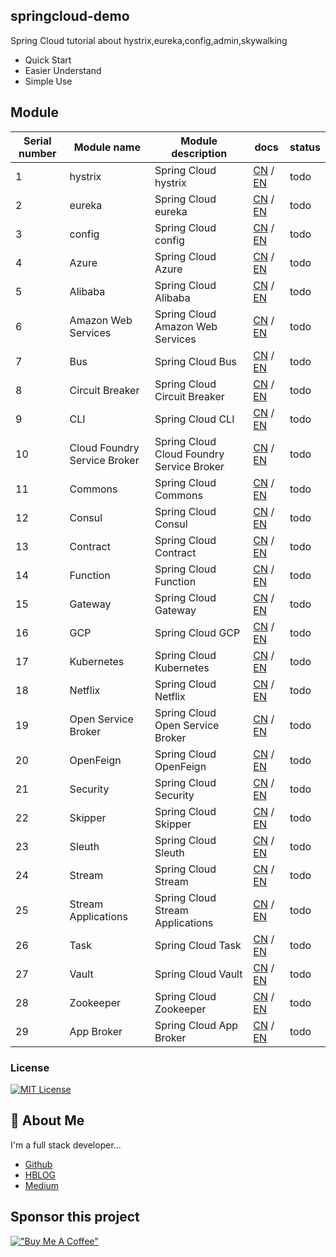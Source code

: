 ## springcloud-demo

Spring Cloud  tutorial about hystrix,eureka,config,admin,skywalking

 - Quick Start
 - Easier Understand
 - Simple Use

## Module

| Serial number | Module name                  | Module description                        | docs                   | status |
|---------------|------------------------------|-------------------------------------------|------------------------|--------|
| 1             | hystrix                      | Spring Cloud hystrix                      | [CN](###) / [EN](###)  |	todo|
| 2             | eureka                       | Spring Cloud eureka                       | [CN](###) / [EN](###) |	todo|
| 3             | config                       | Spring Cloud config                       | [CN](###) / [EN](###)  |	todo|
| 4             | Azure                        | Spring Cloud Azure                        | [CN](###) / [EN](###)  |	todo|
| 5             | Alibaba                      | Spring Cloud Alibaba                      | [CN](###) / [EN](###)  |	todo|
| 6             | Amazon Web Services          | Spring Cloud Amazon Web Services          | [CN](###) / [EN](###)  |	todo|
| 7             | Bus                          | Spring Cloud Bus                          | [CN](###) / [EN](###)  |	todo|
| 8             | Circuit Breaker              | Spring Cloud Circuit Breaker              | [CN](###) / [EN](###)  |	todo|
| 9             | CLI                          | Spring Cloud CLI                          | [CN](###) / [EN](###)  |	todo|
| 10            | Cloud Foundry Service Broker | Spring Cloud Cloud Foundry Service Broker | [CN](###) / [EN](###)  |	todo|
| 11            | Commons                      | Spring Cloud Commons                      | [CN](###) / [EN](###)  |	todo|
| 12            | Consul                       | Spring Cloud Consul                       | [CN](###) / [EN](###)  |	todo|
| 13            | Contract                     | Spring Cloud Contract                     | [CN](###) / [EN](###)  |	todo|
| 14            | Function                     | Spring Cloud Function                     | [CN](###) / [EN](###)  |	todo|
| 15            | Gateway                      | Spring Cloud Gateway                      | [CN](###) / [EN](###)  |	todo|
| 16            | GCP                          | Spring Cloud GCP                          | [CN](###) / [EN](###)  |	todo|
| 17            | Kubernetes                   | Spring Cloud Kubernetes                   | [CN](###) / [EN](###)  |	todo|
| 18            | Netflix                      | Spring Cloud Netflix                      | [CN](###) / [EN](###)  |	todo|
| 19            | Open Service Broker          | Spring Cloud Open Service Broker          | [CN](###) / [EN](###)  |	todo|
| 20            | OpenFeign                    | Spring Cloud OpenFeign                    | [CN](###) / [EN](###)  |	todo|
| 21            | Security                     | Spring Cloud Security                     | [CN](###) / [EN](###)  |	todo|
| 22            | Skipper                      | Spring Cloud Skipper                      | [CN](###) / [EN](###)  |	todo|
| 23            | Sleuth                       | Spring Cloud Sleuth                       | [CN](###) / [EN](###)  |	todo|
| 24            | Stream                       | Spring Cloud Stream                       | [CN](###) / [EN](###)  |	todo|
| 25            | Stream Applications          | Spring Cloud Stream Applications          | [CN](###) / [EN](###)  |	todo|
| 26            | Task                         | Spring Cloud Task                         | [CN](###) / [EN](###)  |	todo|
| 27            | Vault                        | Spring Cloud Vault                        | [CN](###) / [EN](###)  |	todo|
| 28            | Zookeeper                    | Spring Cloud Zookeeper                    | [CN](###) / [EN](###)  |	todo|
| 29            | App Broker                   | Spring Cloud App Broker                   | [CN](###) / [EN](###)  |	todo|


### License

[![MIT License](https://img.shields.io/badge/License-MIT-green.svg)](http://opensource.org/licenses/MIT)

## 🚀 About Me
I'm a full stack developer...

- [Github](https://github.com/Harries)
- [HBLOG](http://www.liuhaihua.cn/)
- [Medium](https://jxausea.medium.com/)

## Sponsor this project

[!["Buy Me A Coffee"](https://www.buymeacoffee.com/assets/img/custom_images/orange_img.png)](https://buymeacoffee.com/harries)